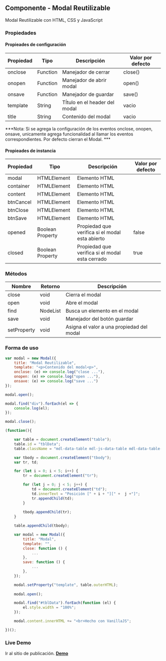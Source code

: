 ## Componente - Modal Reutilizable

Modal Reutilizable con HTML, CSS y JavaScript

### Propiedades


#### Propieades de configuración

| Propiedad      | Tipo     | Descripción                   | Valor por defecto |
|----------------|----------|-------------------------------|-------------------|
| onclose        | Function | Manejador de cerrar           | close()           |
| onopen         | Function | Manejador de abrir modal      | open()            |
| onsave         | Function | Manejador de guardar          | save()            |
| template       | String   | TÍtulo en el header del modal | vacio             |
| title          | String   | Contenido del modal           | vacio             |

***Nota: Si se agrega la configuración de los eventos onclose, onopen, onsave, unicamente agrega funcionalidad al llamar los eventos correspondientes. Por defecto cierran el Modal. ***


#### Propieades de instancia

| Propiedad   | Tipo             | Descripción                                     | Valor por defecto |
|-------------|------------------|-------------------------------------------------|-------------------|
| modal       | HTMLElement      | Elemento HTML                                   |                   |
| container   | HTMLElement      | Elemento HTML                                   |                   |
| content     | HTMLElement      | Elemento HTML                                   |                   |
| btnCancel   | HTMLElement      | Elemento HTML                                   |                   |
| btnClose    | HTMLElement      | Elemento HTML                                   |                   |
| btnSave     | HTMLElement      | Elemento HTML                                   |                   |
| opened      | Boolean Property | Propiedad que verifica si el modal esta abierto | false             |
| closed      | Boolean Property | Propiedad que verifica si el modal esta cerrado | true              |

### Métodos

| Nombre      | Retorno  | Descripción                                | 
|-------------|----------|--------------------------------------------|
| close       | void     | Cierra el modal                            |
| open        | void     | Abre el modal                              |
| find        | NodeList | Busca un elemento en el modal              |
| save        | void     | Manejador del botón guardar                |
| setProperty | void     | Asigna el valor a una propiedad del modal  |

### Forma de uso

``` javascript 
var modal = new Modal({
    title: "Modal Reutilizable",
    template: "<p>Contenido del modal<p>",
    onclose: (e) => console.log("close ..."),
    onopen: (e) => console.log("open ..."),
    onsave: (e) => console.log("save ...")
});

modal.open();

modal.find("div").forEach(el => {
    console.log(el);
});

modal.close();
```

``` javascript 
(function(){

    var table = document.createElement("table");
    table.id = "tblData";
    table.className = "mdl-data-table mdl-js-data-table mdl-data-table--selectable mdl-shadow--2dp";

    var tbody = document.createElement("tbody");
    var tr, td;

    for (let i = 0; i < 5; i++) {
        tr = document.createElement("tr");

        for (let j = 0; j < 5; j++) {
            td = document.createElement("td");
            td.innerText = "Posición [" + i + "][" +  j +"]";
            tr.appendChild(td); 
        }
        
        tbody.appendChild(tr);
    }

    table.appendChild(tbody);

    var modal = new Modal({
        title: "Modal",
        template: "",
        close: function () {
            ...
        },
        save: function () {
            ...
        },
    });

    modal.setProperty("template", table.outerHTML);
    
    modal.open();

    modal.find("#tblData").forEach(function (el) {
        el.style.width = "100%";
    });

    modal.content.innerHTML += "<br>Hecho con VanillaJS";

})();
```

### Live Demo

Ir al sitio de publicación. __[Demo](https://yrrodriguezb.github.io/modal-vanillajs/src/modal.html)__

